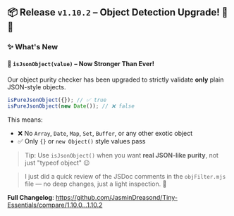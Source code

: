 ## 📦 Release `v1.10.2` – Object Detection Upgrade! 🧱✨

### ✨ What's New

#### 🧼 `isJsonObject(value)` – **Now Stronger Than Ever!**

Our object purity checker has been upgraded to strictly validate **only** plain JSON-style objects.

```js
isPureJsonObject({}); // ✅ true
isPureJsonObject(new Date()); // ❌ false
```

This means:

* ❌ No `Array`, `Date`, `Map`, `Set`, `Buffer`, or any other exotic object
* ✅ Only `{}` or `new Object()` style values pass

> Tip: Use `isJsonObject()` when you want **real JSON-like purity**, not just "typeof object" 😉

> I just did a quick review of the JSDoc comments in the `objFilter.mjs` file — no deep changes, just a light inspection. 📝

**Full Changelog**: https://github.com/JasminDreasond/Tiny-Essentials/compare/1.10.0...1.10.2